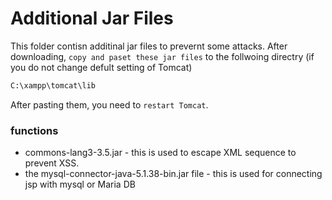 # Additional Jar Files
 This folder contisn additinal jar files to prevernt some attacks. 
 After downloading, `copy and paset these jar files` to the follwoing directry (if you do not change defult setting of Tomcat)
```sh
C:\xampp\tomcat\lib
```
After pasting them, you need to `restart Tomcat`. 
### functions 
- commons-lang3-3.5.jar 
       - this is used to escape XML sequence to prevent XSS.
- the mysql-connector-java-5.1.38-bin.jar file 
       - this is used for connecting jsp with mysql or Maria DB
